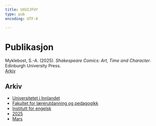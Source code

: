 ```yaml
---
title: UXUIJFUY
type: pub
encoding: UTF-8

---
```

<h1>Publikasjon</h1>
<article id="csl-bib-container-UXUIJFUY" class="csl-bib-container">
  <div class="csl-bib-body"> <div class="csl-entry">Myklebost, S.-A. (2025). <i>Shakespeare Comics: Art, Time and Character</i>. Edinburgh University Press.</div> </div>
  <div class="csl-bib-buttons">
    <a href="#taxonomy-article-UXUIJFUY" alt="archive" class="csl-bib-button">Arkiv</a>
  </div>
  <div id="csl-bib-meta-container-UXUIJFUY"></div>
</article>
<div id="csl-bib-meta-UXUIJFUY" class="csl-bib-meta">
  <article id="taxonomy-article-UXUIJFUY" class="taxonomy-article">
    <h1>Arkiv</h1>
    <ul>
      <li><a href="{{< params subfolder >}}nn/archive/?key=3DCRN523">Universitetet i Innlandet</a></li>
      <li><a href="{{< params subfolder >}}nn/archive/?key=WYNZA47F">Fakultet for lærerutdanning og pedagogikk</a></li>
      <li><a href="{{< params subfolder >}}nn/archive/?key=THSB4HN9">Institutt for engelsk</a></li>
      <li><a href="{{< params subfolder >}}nn/archive/?key=W6HG4SCD">2025</a></li>
      <li><a href="{{< params subfolder >}}nn/archive/?key=GD7YFNR2">Mars</a></li>
    </ul>
  </article>
</div>
